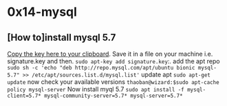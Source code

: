 # 0x14-mysql
## [How to]install mysql 5.7
[Copy the key here to your clipboard](https://intranet.alxswe.com/rltoken/Zzs_TLRYjWWFxjJRArmFcQ).
Save it in a file on your machine i.e. signature.key and then.
`sudo apt-key add signature.key`:.
add the apt repo
`sudo sh -c 'echo "deb http://repo.mysql.com/apt/ubuntu bionic mysql-5.7" >> /etc/apt/sources.list.d/mysql.list'`
update apt
`sudo apt-get update`
now check your available versions
`thaoban@wizard:$sudo apt-cache policy mysql-server`
Now install myql 5.7
`sudo apt install -f mysql-client=5.7* mysql-community-server=5.7* mysql-server=5.7*`

